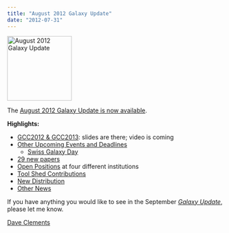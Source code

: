 ```yaml
---
title: "August 2012 Galaxy Update"
date: "2012-07-31"
---
```

<div class='right'><a href='/galaxy-updates/2012-08/'><img src="/images/logos/GalaxyUpdate200.png" alt="August 2012 Galaxy Update" width=150 /></a></div>

The [August 2012 Galaxy Update is now available](/galaxy-updates/2012-08/). 

**Highlights:**

* [GCC2012 & GCC2013](/galaxy-updates/2012-08/#gcc2012--gcc2013): slides are there; video is coming
* [Other Upcoming Events and Deadlines](/galaxy-updates/2012-08/#upcoming-events-and-deadlines)
  * [Swiss Galaxy Day](/galaxy-updates/2012-08/#swiss-galaxy-day)
* [29 new papers](/galaxy-updates/2012-08/#new-papers)
* [Open Positions](/galaxy-updates/2012-08/#whos-hiring) at four different institutions
* [Tool Shed Contributions](/galaxy-updates/2012-08/#toolshed-contributions)
* [New Distribution](/galaxy-updates/2012-08/#new-distributions)
* [Other News](/galaxy-updates/2012-08/#other-news)

If you have anything you would like to see in the September *[Galaxy Update](/galaxy-updates/)*, please let me know.

[Dave Clements](/people/dave-clements/)
